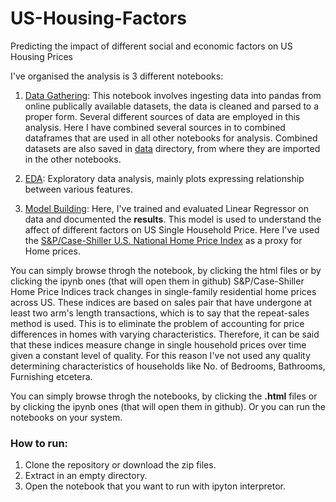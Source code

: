 # US-Housing-Factors
Predicting the impact of different social and economic factors on US Housing Prices


I've organised the analysis is 3 different notebooks:

1.  [Data Gathering](https://github.com/hitesh-pathak/US-Housing-Factors/blob/main/data_gathering.ipynb): This  notebook involves ingesting data into pandas from online publically available datasets, the data is cleaned and parsed to a proper form. Several different sources of data are employed in this analysis. Here I have combined several sources in to combined dataframes that are used in all other notebooks for analysis. Combined datasets are also saved in [data](https://github.com/hitesh-pathak/US-Housing-Factors/tree/main/data) directory, from where they are imported in the other notebooks.

2. [EDA](https://github.com/hitesh-pathak/US-Housing-Factors/blob/main/EDA.ipynb): Exploratory data analysis, mainly plots expressing relationship between various features.

3. [Model Building](https://github.com/hitesh-pathak/US-Housing-Factors/blob/main/Model_building.ipynb): Here, I've trained and evaluated Linear Regressor on data and documented the __results__. This model is used to understand the affect of different factors on US Single Household Price. Here I've used the [S&P/Case-Shiller U.S. National Home Price Index](https://fred.stlouisfed.org/series/CSUSHPISA) as a proxy for Home prices.

You can simply browse throgh the notebook, by clicking the html files or by clicking the ipynb ones (that will open them in github)
S&P/Case-Shiller Home Price Indices track changes in single-family residential home prices across US. These indices are based on sales pair that have undergone at least two arm's length transactions, which is to say that the repeat-sales method is used. This is to eliminate the problem of accounting for price differences in homes with varying characteristics. Therefore, it can be said that these indices measure change in single household prices over time given a constant level of quality. For this reason I've not used any quality determining characteristics of households like No. of Bedrooms, Bathrooms, Furnishing etcetera. 


You can simply browse throgh the notebooks, by clicking the __.html__ files or by clicking the ipynb ones (that will open them in github). Or you can run the notebooks on your system.

### How to run:

1. Clone the repository or download the zip files.
2. Extract in an empty directory.
3. Open the notebook that you want to run with ipyton interpretor.


